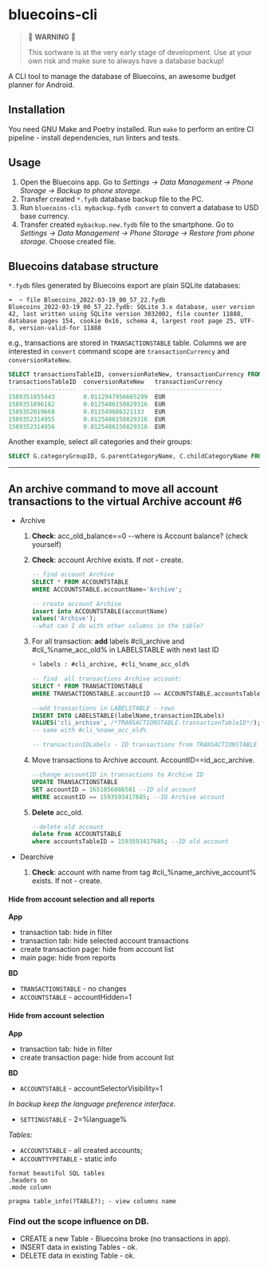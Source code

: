 # bluecoins-cli

> 🚧 **WARNING** 🚧
> 
> This sortware is at the very early stage of development. Use at your own risk and make sure to always have a database backup!

A CLI tool to manage the database of Bluecoins, an awesome budget planner for Android.

## Installation

You need GNU Make and Poetry installed. Run `make` to perform an entire CI pipeline - install dependencies, run linters and tests.

## Usage

1. Open the Bluecoins app. Go to *Settings -> Data Management -> Phone Storage -> Backup to phone storage*.
2. Transfer created `*.fydb` database backup file to the PC.
3. Run `bluecoins-cli mybackup.fydb convert` to convert a database to USD base currency.
4. Transfer created `mybackup.new.fydb` file to the smartphone. Go to *Settings -> Data Management -> Phone Storage -> Restore from phone storage*. Choose created file.

## Bluecoins database structure

`*.fydb` files generated by Bluecoins export are plain SQLite databases:

```text
➜  ~ file Bluecoins_2022-03-19_00_57_22.fydb 
Bluecoins_2022-03-19_00_57_22.fydb: SQLite 3.x database, user version 42, last written using SQLite version 3032002, file counter 11888, database pages 154, cookie 0x16, schema 4, largest root page 25, UTF-8, version-valid-for 11888
```

e.g., transactions are stored in `TRANSACTIONSTABLE` table. Columns we are interested in `convert` command scope are `transactionCurrency` and `conversionRateNew`.

```sql
SELECT transactionsTableID, conversionRateNew, transactionCurrency FROM TRANSACTIONSTABLE WHERE transactionCurrency != 'RUB' limit 5;
transactionsTableID  conversionRateNew   transactionCurrency
-------------------  ------------------  -------------------
1589351855443        0.0112947956665299  EUR                
1589351896182        0.0125486150829316  EUR                
1589352019668        0.011549686321133   EUR                
1589352314955        0.0125486150829316  EUR                
1589352314956        0.0125486150829316  EUR                
```

Another example, select all categories and their groups:

```sql
SELECT G.categoryGroupID, G.parentCategoryName, C.childCategoryName FROM CHILDCATEGORYTABLE C JOIN PARENTCATEGORYTABLE G ON C.parentCategoryID = G.parentCategoryTableID ORDER BY G.parentCategoryName, C.childCategoryName;
```
___

##  An archive command to move all account transactions to the virtual Archive account #6 

    
- Archive
    1. **Check**: acc_old_balance==0
        --where is Account balance? (check yourself)
    2. **Check**: account Archive exists. If not - create. 
        ```sql
        -- find account Archive
        SELECT * FROM ACCOUNTSTABLE
        WHERE ACCOUNTSTABLE.accountName='Archive';

        -- create account Archive
        insert into ACCOUNTSTABLE(accountName)
        values('Archive');
        --what can I do with other columns in the table?
        ```
    2. For all transaction: **add** labels #cli_archive and #cli_%name_acc_old%
        in LABELSTABLE with next last ID
        ```sql
        + labels : #cli_archive, #cli_%name_acc_old%

        -- find  all transactions Archive account:
        SELECT * FROM TRANSACTIONSTABLE
        WHERE TRANSACTIONSTABLE.accountID == ACCOUNTSTABLE.accountsTableID;        

        --add transactions in LABELSTABLE - rows
        INSERT INTO LABELSTABLE(labelName,transactionIDLabels)
        VALUES('cli_archive', /*TRANSACTIONSTABLE.transactionTableID*/);
        -- same with #cli_%name_acc_old%
        
        -- transactionIDLabels - ID transactions from TRANSACTIONSTABLE
        ```

    4. Move transactions to Archive account. AccountID==id_acc_archive.
        ```sql
        --change accountID in transactions to Archive ID
        UPDATE TRANSACTIONSTABLE
        SET accountID = 1651056086581 --ID old account
        WHERE accountID == 1593593417685; --ID Archive account
        ```
    5. **Delete** acc_old.
        ```sql
        --delete old account
        delete from ACCOUNTSTABLE
        where accountsTableID = 1593593417685; --ID old account
        ```

- Dearchive
    1. **Check**: account with name from tag #cli_%name_archive_account% exists. If not - create.


#### Hide from account selection and all reports

**App**
- transaction tab: hide in filter
- transaction tab: hide selected account transactions
- create transaction page: hide from account list
- main page: hide from reports

**BD**
- `TRANSACTIONSTABLE` - no changes
- `ACCOUNTSTABLE` - accountHidden=1

#### Hide from account selection

**App**
- transaction tab: hide in filter
- create transaction page: hide from account list

**BD**
- `ACCOUNTSTABLE` - accountSelectorVisibility=1



*In backup keep the language preference interface.*
- `SETTINGSTABLE` - 2=%language%


*Tables:*
- `ACCOUNTSTABLE` - all created accounts;
- `ACCOUNTTYPETABLE` - static info

```text
format beautiful SQL tables
.headers on
.mode column

pragma table_info(?TABLE?); - view columns name
```

### Find out the scope influence on DB.

 - CREATE a new Table - Bluecoins broke (no transactions in app).
 - INSERT data in existing Tables - ok.
 - DELETE data in existing Table - ok.
 